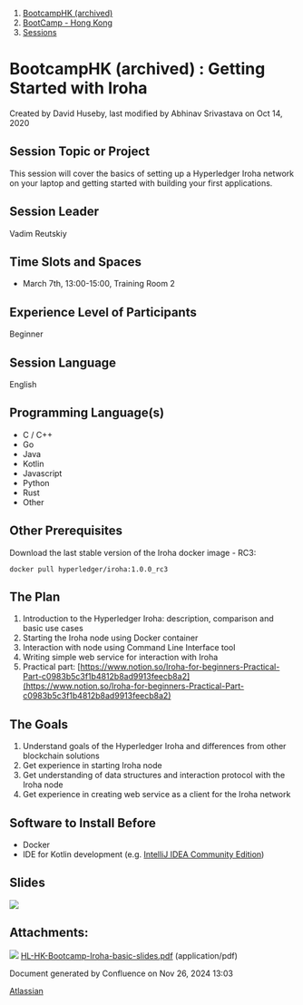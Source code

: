 1. [BootcampHK (archived)](index.html)
2. [BootCamp - Hong Kong](BootCamp---Hong-Kong_23102870.html)
3. [Sessions](Sessions_23102905.html)

# BootcampHK (archived) : Getting Started with Iroha

Created by David Huseby, last modified by Abhinav Srivastava on Oct 14, 2020

## Session Topic or Project

This session will cover the basics of setting up a Hyperledger Iroha network on your laptop and getting started with building your first applications.

## Session Leader

Vadim Reutskiy

## Time Slots and Spaces

- March 7th, 13:00-15:00, Training Room 2

## Experience Level of Participants

Beginner

## Session Language

English

## Programming Language(s)

- C / C++
- Go
- Java
- Kotlin
- Javascript
- Python
- Rust
- Other

## Other Prerequisites

Download the last stable version of the Iroha docker image - RC3:

```
docker pull hyperledger/iroha:1.0.0_rc3
```

## The Plan

1. Introduction to the Hyperledger Iroha: description, comparison and basic use cases
2. Starting the Iroha node using Docker container
3. Interaction with node using Command Line Interface tool
4. Writing simple web service for interaction with Iroha
5. Practical part: [https://www.notion.so/Iroha-for-beginners-Practical-Part-c0983b5c3f1b4812b8ad9913feecb8a2](https://www.notion.so/Iroha-for-beginners-Practical-Part-c0983b5c3f1b4812b8ad9913feecb8a2)

## The Goals

1. Understand goals of the Hyperledger Iroha and differences from other blockchain solutions
2. Get experience in starting Iroha node
3. Get understanding of data structures and interaction protocol with the Iroha node
4. Get experience in creating web service as a client for the Iroha network

## Software to Install Before

- Docker
- IDE for Kotlin development (e.g. [IntelliJ IDEA Community Edition](https://www.jetbrains.com/idea/))

## Slides

[![](attachments/thumbnails/23103075/23103347)](attachments/23103075/23103347.pdf)

## Attachments:

![](images/icons/bullet_blue.gif) [HL-HK-Bootcamp-Iroha-basic-slides.pdf](attachments/23103075/23103347.pdf) (application/pdf)

Document generated by Confluence on Nov 26, 2024 13:03

[Atlassian](http://www.atlassian.com/)
